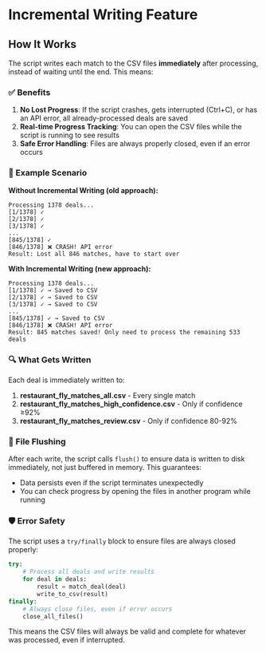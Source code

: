 # Incremental Writing Feature

## How It Works

The script writes each match to the CSV files **immediately** after processing, instead of waiting until the end. This means:

### ✅ Benefits

1. **No Lost Progress**: If the script crashes, gets interrupted (Ctrl+C), or has an API error, all already-processed deals are saved
2. **Real-time Progress Tracking**: You can open the CSV files while the script is running to see results
3. **Safe Error Handling**: Files are always properly closed, even if an error occurs

### 📝 Example Scenario

**Without Incremental Writing (old approach):**
```
Processing 1378 deals...
[1/1378] ✓
[2/1378] ✓
[3/1378] ✓
...
[845/1378] ✓
[846/1378] ❌ CRASH! API error
Result: Lost all 846 matches, have to start over
```

**With Incremental Writing (new approach):**
```
Processing 1378 deals...
[1/1378] ✓ → Saved to CSV
[2/1378] ✓ → Saved to CSV
[3/1378] ✓ → Saved to CSV
...
[845/1378] ✓ → Saved to CSV
[846/1378] ❌ CRASH! API error
Result: 845 matches saved! Only need to process the remaining 533 deals
```

### 🔍 What Gets Written

Each deal is immediately written to:

1. **restaurant_fly_matches_all.csv** - Every single match
2. **restaurant_fly_matches_high_confidence.csv** - Only if confidence ≥92%
3. **restaurant_fly_matches_review.csv** - Only if confidence 80-92%

### 💾 File Flushing

After each write, the script calls `flush()` to ensure data is written to disk immediately, not just buffered in memory. This guarantees:
- Data persists even if the script terminates unexpectedly
- You can check progress by opening the files in another program while running

### 🛡️ Error Safety

The script uses a `try/finally` block to ensure files are always closed properly:

```python
try:
    # Process all deals and write results
    for deal in deals:
        result = match_deal(deal)
        write_to_csv(result)
finally:
    # Always close files, even if error occurs
    close_all_files()
```

This means the CSV files will always be valid and complete for whatever was processed, even if interrupted.

